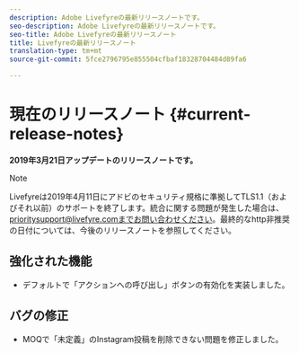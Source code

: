 ```yaml
---
description: Adobe Livefyreの最新リリースノートです。
seo-description: Adobe Livefyreの最新リリースノートです。
seo-title: Adobe Livefyreの最新リリースノート
title: Livefyreの最新リリースノート
translation-type: tm+mt
source-git-commit: 5fce2796795e855504cfbaf18328704484d89fa6

---
```



# 現在のリリースノート {#current-release-notes}

**2019年3月21日アップデートのリリースノートです。**

>[!NOTE]
>
>Livefyreは2019年4月11日にアドビのセキュリティ規格に準拠してTLS1.1（およびそれ以前）のサポートを終了します。統合に関する問題が発生した場合は、prioritysupport@livefyre.comまでお問い合わせください。最終的なhttp非推奨の日付については、今後のリリースノートを参照してください。

## 強化された機能

* デフォルトで「アクションへの呼び出し」ボタンの有効化を実装しました。


## バグの修正

* MOQで「未定義」のInstagram投稿を削除できない問題を修正しました。

